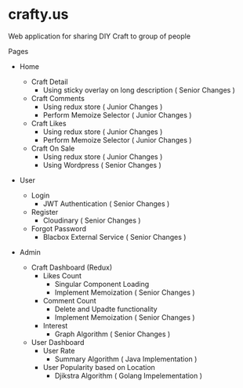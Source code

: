# crafty.us

Web application for sharing DIY Craft to group of people

Pages

- Home
  - Craft Detail
    - Using sticky overlay on long description ( Senior Changes )
  - Craft Comments
    - Using redux store ( Junior Changes )
    - Perform Memoize Selector ( Junior Changes )
  - Craft Likes
    - Using redux store ( Junior Changes )
    - Perform Memoize Selector ( Junior Changes )
  - Craft On Sale
    - Using redux store ( Junior Changes )
    - Using Wordpress ( Senior Changes )
- User

  - Login
    - JWT Authentication ( Senior Changes )
  - Register
    - Cloudinary ( Senior Changes )
  - Forgot Password
    - Blacbox External Service ( Senior Changes )

- Admin
  - Craft Dashboard (Redux)
    - Likes Count
      - Singular Component Loading
      - Implement Memoization ( Senior Changes )
    - Comment Count
      - Delete and Upadte functionality
      - Implement Memoization ( Senior Changes )
    - Interest
      - Graph Algorithm ( Senior Changes )
  - User Dashboard
    - User Rate
      - Summary Algorithm ( Java Implementation )
    - User Popularity based on Location
      - Djikstra Algorithm ( Golang Impelementation )
